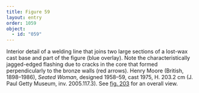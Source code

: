 ```yaml
---
title: Figure 59
layout: entry
order: 1059
object:
  - id: "059"
---
```


Interior detail of a welding line that joins two large sections of a lost-wax cast base and part of the figure (blue overlay). Note the characteristically jagged-edged flashing due to cracks in the core that formed perpendicularly to the bronze walls (red arrows). Henry Moore (British, 1898–1986), *Seated Woman*, designed 1958–59, cast 1975, H. 203.2 cm (J. Paul Getty Museum, inv. 2005.117.3). See [fig. 203](/visual-atlas/203/) for an overall view.
